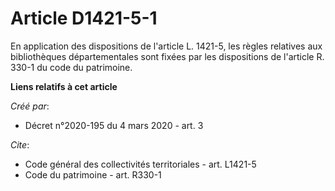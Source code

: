 # Article D1421-5-1

En application des dispositions de l'article L. 1421-5, les règles relatives aux bibliothèques départementales sont fixées
par les dispositions de l'article R. 330-1 du code du patrimoine.

**Liens relatifs à cet article**

_Créé par_:

  - Décret n°2020-195 du 4 mars 2020 - art. 3

_Cite_:

  - Code général des collectivités territoriales - art. L1421-5
  - Code du patrimoine - art. R330-1
